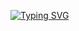 <a href="https://git.io/typing-svg"><img src="https://readme-typing-svg.demolab.com?font=Fira+Code&pause=1000&color=9A00F7&background=FFFFFF00&width=435&lines=I'm+Nikita+and+I+like+Python" alt="Typing SVG" /></a>

<!--
**NikAfraim/NikAfraim** is a ✨ _special_ ✨ repository because its `README.md` (this file) appears on your GitHub profile.

Here are some ideas to get you started:

- 🔭 I’m currently working on ...
- 🌱 I’m currently learning ...
- 👯 I’m looking to collaborate on ...
- 🤔 I’m looking for help with ...
- 💬 Ask me about ...
- 📫 How to reach me: ...
- 😄 Pronouns: ...
- ⚡ Fun fact: ...
-->
